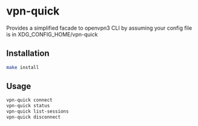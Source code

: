 # vpn-quick

Provides a simplified facade to openvpn3 CLI by assuming your config file is in XDG_CONFIG_HOME/vpn-quick

## Installation

```bash
make install
```

## Usage

```bash
vpn-quick connect
vpn-quick status
vpn-quick list-sessions
vpn-quick disconnect
```
